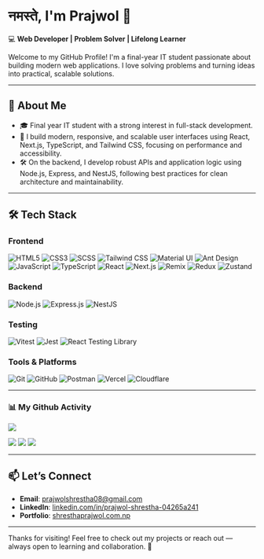# नमस्ते, I'm Prajwol 👋

💻 **Web Developer | Problem Solver | Lifelong Learner**

Welcome to my GitHub Profile! I'm a final-year IT student passionate about building modern web applications. I love solving problems and turning ideas into practical, scalable solutions.

---

## 🧠 **About Me**

- 🎓 Final year IT student with a strong interest in full-stack development.
- 🚀 I build modern, responsive, and scalable user interfaces using React, Next.js, TypeScript, and Tailwind CSS, focusing on performance and accessibility.
- 🛠️ On the backend, I develop robust APIs and application logic using Node.js, Express, and NestJS, following best practices for clean architecture and maintainability.

---

## 🛠️ **Tech Stack**

### Frontend

![HTML5](https://img.shields.io/badge/HTML5-E34F26?style=flat&logo=html5&logoColor=white)
![CSS3](https://img.shields.io/badge/CSS3-1572B6?style=flat&logo=css3&logoColor=white)
![SCSS](https://img.shields.io/badge/SCSS-CC6699?style=flat&logo=sass&logoColor=white)
![Tailwind CSS](https://img.shields.io/badge/Tailwind_CSS-38B2AC?style=flat&logo=tailwind-css&logoColor=white)
![Material UI](https://img.shields.io/badge/Material_UI-007FFF?style=flat&logo=mui&logoColor=white)
![Ant Design](https://img.shields.io/badge/Ant_Design-0170FE?style=flat&logo=antdesign&logoColor=white)
![JavaScript](https://img.shields.io/badge/JavaScript-F7DF1E?style=flat&logo=javascript&logoColor=black)
![TypeScript](https://img.shields.io/badge/TypeScript-3178C6?style=flat&logo=typescript&logoColor=white)
![React](https://img.shields.io/badge/React-61DAFB?style=flat&logo=react&logoColor=black)
![Next.js](https://img.shields.io/badge/Next.js-000000?style=flat&logo=nextdotjs&logoColor=white)
![Remix](https://img.shields.io/badge/Remix-000000?style=flat&logo=remix&logoColor=white)
![Redux](https://img.shields.io/badge/Redux-764ABC?style=flat&logo=redux&logoColor=white)
![Zustand](https://img.shields.io/badge/Zustand-000000?style=flat&logo=Zustand&logoColor=white)


### Backend

![Node.js](https://img.shields.io/badge/Node.js-339933?style=flat&logo=node.js&logoColor=white)
![Express.js](https://img.shields.io/badge/Express.js-000000?style=flat&logo=express&logoColor=white)
![NestJS](https://img.shields.io/badge/NestJS-E0234E?style=flat&logo=nestjs&logoColor=white)

### Testing 

![Vitest](https://img.shields.io/badge/Vitest-6E9F18?style=flat&logo=vitest&logoColor=white)
![Jest](https://img.shields.io/badge/Jest-C21325?style=flat&logo=jest&logoColor=white)
![React Testing Library](https://img.shields.io/badge/React_Testing_Library-E33332?style=flat&logo=testinglibrary&logoColor=white)

### Tools & Platforms

![Git](https://img.shields.io/badge/Git-F05032?style=flat&logo=git&logoColor=white)
![GitHub](https://img.shields.io/badge/GitHub-181717?style=flat&logo=github&logoColor=white)
![Postman](https://img.shields.io/badge/Postman-FF6C37?style=flat&logo=postman&logoColor=white)
![Vercel](https://img.shields.io/badge/Vercel-000000?style=flat&logo=vercel&logoColor=white)
![Cloudflare](https://img.shields.io/badge/Cloudflare-F38020?style=flat&logo=cloudflare&logoColor=white)


---

### 📊 My Github Activity

![](https://github-readme-streak-stats-eight.vercel.app/?user=prajwol-shrestha&theme=dark&hide_border=true)

![](http://github-profile-summary-cards.vercel.app/api/cards/profile-details?username=prajwol-shrestha&theme=github_dark)
![](http://github-profile-summary-cards.vercel.app/api/cards/repos-per-language?username=prajwol-shrestha&theme=github_dark)
![](http://github-profile-summary-cards.vercel.app/api/cards/stats?username=prajwol-shrestha&theme=github_dark)


---

## 📫 **Let’s Connect**

- **Email**: [prajwolshrestha08@gmail.com](mailto:prajwolshrestha08@gmail.com)
- **LinkedIn**: [linkedin.com/in/prajwol-shrestha-04265a241](https://www.linkedin.com/in/prajwol-shrestha-04265a241/)
- **Portfolio**: [shresthaprajwol.com.np](https://www.shresthaprajwol.com.np/)
---

Thanks for visiting! Feel free to check out my projects or reach out — always open to learning and collaboration. 🌱
